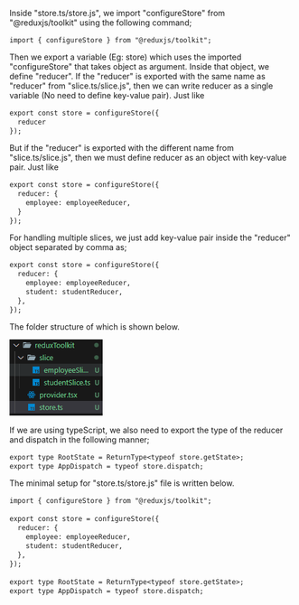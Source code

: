 Inside "store.ts/store.js", we import "configureStore" from "@reduxjs/toolkit" using the following command;

```
import { configureStore } from "@reduxjs/toolkit";
```

Then we export a variable (Eg: store) which uses the imported "configureStore" that takes object as argument. Inside that object, we define "reducer". If the "reducer" is exported with the same name as "reducer" from "slice.ts/slice.js", then we can write reducer as a single variable (No need to define key-value pair). Just like

```
export const store = configureStore({
  reducer
});
```

But if the "reducer" is exported with the different name from "slice.ts/slice.js", then we must define reducer as an object with key-value pair. Just like

```
export const store = configureStore({
  reducer: {
    employee: employeeReducer,
  }
});
```

For handling multiple slices, we just add key-value pair inside the "reducer" object separated by comma as;

```
export const store = configureStore({
  reducer: {
    employee: employeeReducer,
    student: studentReducer,
  },
});
```

The folder structure of which is shown below.

![store](../images/store.png)

If we are using typeScript, we also need to export the type of the reducer and dispatch in the following manner;

```
export type RootState = ReturnType<typeof store.getState>;
export type AppDispatch = typeof store.dispatch;
```

The minimal setup for "store.ts/store.js" file is written below.

```
import { configureStore } from "@reduxjs/toolkit";

export const store = configureStore({
  reducer: {
    employee: employeeReducer,
    student: studentReducer,
  },
});

export type RootState = ReturnType<typeof store.getState>;
export type AppDispatch = typeof store.dispatch;
```
